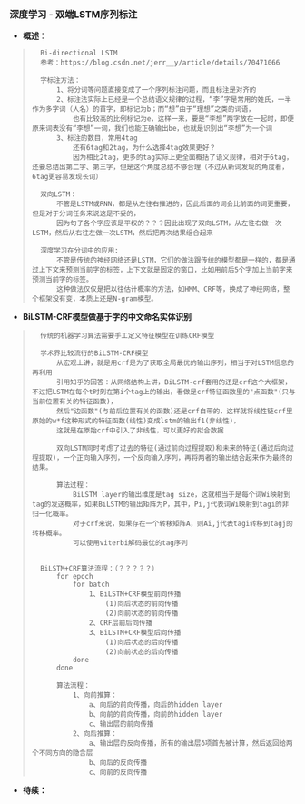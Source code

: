 ### 深度学习 - 双端LSTM序列标注
- **概述**：
>       Bi-directional LSTM
>       参考：https://blog.csdn.net/jerr__y/article/details/70471066
>
>       字标注方法：
>           1、将分词等问题直接变成了一个序列标注问题，而且标注是对齐的
>           2、标注法实际上已经是一个总结语义规律的过程，“李”字是常用的姓氏，一半作为多字词（人名）的首字，即标记为b；而“想”由于“理想”之类的词语，
>               也有比较高的比例标记为e，这样一来，要是“李想”两字放在一起时，即便原来词表没有“李想”一词，我们也能正确输出be，也就是识别出“李想”为一个词
>           3、标注的数目，常用4tag
>               还有6tag和2tag，为什么选择4tag效果更好？
>               因为相比2tag，更多的tag实际上更全面概括了语义规律，相对于6tag，还要总结出第二字、第三字，但是这个角度总结不够合理（不过从新词发现的角度看，6tag更容易发现长词）
>
>       双向LSTM：
>           不管是LSTM或RNN，都是从左往右推进的，因此后面的词会比前面的词更重要，但是对于分词任务来说这是不妥的，
>           因为句子各个字应该是平权的？？？因此出现了双向LSTM，从左往右做一次LSTM，然后从右往左做一次LSTM，然后把两次结果组合起来
>
>       深度学习在分词中的应用:
>           不管是传统的神经网络还是LSTM，它们的做法跟传统的模型都是一样的，都是通过上下文来预测当前字的标签，上下文就是固定的窗口，比如用前后5个字加上当前字来预测当前字的标签。
>           这种做法仅仅是把以往估计概率的方法，如HMM、CRF等，换成了神经网络，整个框架没有变，本质上还是N-gram模型。
>
>
>

- **BiLSTM-CRF模型做基于字的中文命名实体识别**
>       传统的机器学习算法需要手工定义特征模型在训练CRF模型
>
>       学术界比较流行的BiLSTM-CRF模型
>           从宏观上讲，就是用crf是为了获取全局最优的输出序列，相当于对LSTM信息的再利用
>           引用知乎的回答：从网络结构上讲，BiLSTM-crf套用的还是crf这个大框架，不过把LSTM在每个t时刻在第i个tag上的输出，看做是crf特征函数里的"点函数"(只与当前位置有关的特征函数)，
>           然后"边函数"(与前后位置有关的函数)还是crf自带的，这样就将线性链crf里原始的w*f这种形式的特征函数(线性)变成lstm的输出f1(非线性)，
>           这就是在原始crf中引入了非线性，可以更好的拟合数据
>
>           双向LSTM同时考虑了过去的特征(通过前向过程提取)和未来的特征(通过后向过程提取)，一个正向输入序列，一个反向输入序列，再将两者的输出结合起来作为最终的结果。
>
>           算法过程：
>               BiLSTM layer的输出维度是tag size，这就相当于是每个词Wi映射到tag的发送概率，如果BiLSTM的输出矩阵为P，其中，Pi,j代表词Wi映射到tagi的非归一化概率。
>               对于crf来说，如果存在一个转移矩阵A，则Ai,j代表tagi转移到tagj的转移概率。
>               可以使用viterbi解码最优的tag序列
>
>
>       BiLSTM+CRF算法流程：（？？？？？）
>           for epoch
>               for batch
>                   1、BiLSTM+CRF模型前向传播
>                       (1)向后状态的前向传播
>                       (2)向前状态的前向传播
>                   2、CRF层前后向传播
>                   3、BiLSTM+CRF模型后向传播
>                       (1)向后状态的后向传播
>                       (2)向前状态的后向传播
>               done
>           done
>
>           算法流程：
>               1、向前推算：
>                   a、向后的前向传播，向后的hidden layer
>                   b、向前的前向传播，向前的hidden layer
>                   c、输出层的前向传播
>               2、向后推算：
>                   a、输出层的反向传播，所有的输出层δ项首先被计算，然后返回给两个不同方向的隐含层
>                   b、向后的反向传播
>                   c、向前的反向传播
>
>
>
>
>
>
>
>
>
>
>
>
>
>
>
>
>
>

- **待续：**
>
>
>
>
>
>
>
>
>
>
>
>
>
>
>
>
>
>
>
>
>
>
